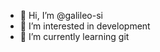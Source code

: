- 👋 Hi, I’m @galileo-si
- 👀 I’m interested in development
- 🌱 I’m currently learning git

<!---
galileo-si/galileo-si is a ✨ special ✨ repository because its `README.md` (this file) appears on your GitHub profile.
You can click the Preview link to take a look at your changes.
--->
